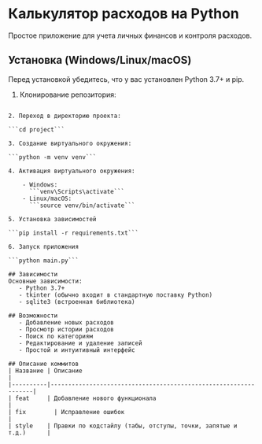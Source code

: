 # Калькулятор расходов на Python
Простое приложение для учета личных финансов и контроля расходов.

## Установка (Windows/Linux/macOS)
Перед установкой убедитесь, что у вас установлен Python 3.7+ и pip.

1. Клонирование репозитория:
   
```git clone https://github.com/sofyaming/project.git

2. Переход в директорию проекта:

```cd project```

3. Создание виртуального окружения:

```python -m venv venv```

4. Активация виртуального окружения:

    - Windows:
      ```venv\Scripts\activate```
    - Linux/macOS:
      ```source venv/bin/activate```

5. Установка зависимостей

```pip install -r requirements.txt```

6. Запуск приложения

```python main.py```

## Зависимости
Основные зависимости:
   - Python 3.7+
   - tkinter (обычно входит в стандартную поставку Python)
   - sqlite3 (встроенная библиотека)

## Возможности
   - Добавление новых расходов
   - Просмотр истории расходов
   - Поиск по категориям
   - Редактирование и удаление записей
   - Простой и интуитивный интерфейс

## Описание коммитов
| Название | Описание                                                        |
|----------|-----------------------------------------------------------------|
| feat	   | Добавление нового функционала                                   |
| fix	     | Исправление ошибок                                              |
| style	   | Правки по кодстайлу (табы, отступы, точки, запятые и т.д.)      |
